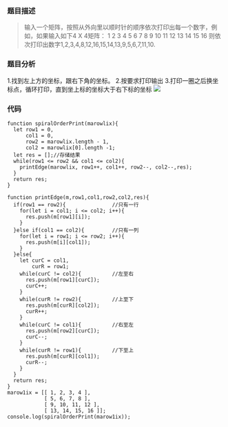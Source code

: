 ### 题目描述
> 输入一个矩阵，按照从外向里以顺时针的顺序依次打印出每一个数字，例如，如果输入如下4 X 4矩阵： 1 2 3 4 5 6 7 8 9 10 11 12 13 14 15 16 则依次打印出数字1,2,3,4,8,12,16,15,14,13,9,5,6,7,11,10.

### 题目分析
1.找到左上方的坐标，跟右下角的坐标。
2.按要求打印输出
3.打印一圈之后换坐标点，循环打印，直到坐上标的坐标大于右下标的坐标
![](https://i.loli.net/2019/07/21/5d342bafe790e94976.png)

### 代码
```
function spiralOrderPrint(marowlix){
  let row1 = 0,
      col1 = 0,
      row2 = marowlix.length - 1,
      col2 = marowlix[0].length -1;
  let res = [];//存储结果
  while(row1 <= row2 && col1 <= col2){
    printEdge(marowlix, row1++, col1++, row2--, col2--,res);
  }
  return res;
}

function printEdge(m,row1,col1,row2,col2,res){
  if(row1 == row2){               //只有一行
    for(let i = col1; i <= col2; i++){
      res.push(m[row1][i]);
    }
  }else if(col1 == col2){         //只有一列
    for(let i = row1; i <= row2; i++){
      res.push(m[i][col1]);
    }
  }else{
    let curC = col1,
        curR = row1;
    while(curC != col2){          //左至右
      res.push(m[row1][curC]);
      curC++;
    }
    while(curR != row2){          //上至下
      res.push(m[curR][col2]);
      curR++;
    }
    while(curC != col1){          //右至左
      res.push(m[row2][curC]);
      curC--;
    }
    while(curR != row1){          //下至上
      res.push(m[curR][col1]);
      curR--;
    }
  }
  return res;
}
marow1ix = [[ 1, 2, 3, 4 ], 
            [ 5, 6, 7, 8 ], 
            [ 9, 10, 11, 12 ],
            [ 13, 14, 15, 16 ]];
console.log(spiralOrderPrint(marow1ix));
```